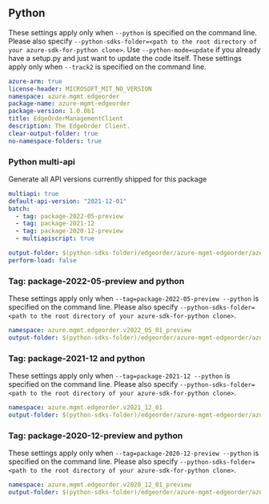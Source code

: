 ## Python

These settings apply only when `--python` is specified on the command line.
Please also specify `--python-sdks-folder=<path to the root directory of your azure-sdk-for-python clone>`.
Use `--python-mode=update` if you already have a setup.py and just want to update the code itself.
These settings apply only when `--track2` is specified on the command line.

``` yaml $(python)
azure-arm: true
license-header: MICROSOFT_MIT_NO_VERSION
namespace: azure.mgmt.edgeorder
package-name: azure-mgmt-edgeorder
package-version: 1.0.0b1
title: EdgeOrderManagementClient
description: The EdgeOrder Client.
clear-output-folder: true
no-namespace-folders: true
```
### Python multi-api

Generate all API versions currently shipped for this package

```yaml $(python)
multiapi: true
default-api-version: "2021-12-01"
batch:
  - tag: package-2022-05-preview
  - tag: package-2021-12
  - tag: package-2020-12-preview
  - multiapiscript: true
```

``` yaml $(multiapiscript)
output-folder: $(python-sdks-folder)/edgeorder/azure-mgmt-edgeorder/azure/mgmt/edgeorder/
perform-load: false
```

### Tag: package-2022-05-preview and python

These settings apply only when `--tag=package-2022-05-preview --python` is specified on the command line.
Please also specify `--python-sdks-folder=<path to the root directory of your azure-sdk-for-python clone>`.

``` yaml $(tag) == 'package-2022-05-preview' && $(python)
namespace: azure.mgmt.edgeorder.v2022_05_01_preview
output-folder: $(python-sdks-folder)/edgeorder/azure-mgmt-edgeorder/azure/mgmt/edgeorder/v2022_05_01_preview
```

### Tag: package-2021-12 and python

These settings apply only when `--tag=package-2021-12 --python` is specified on the command line.
Please also specify `--python-sdks-folder=<path to the root directory of your azure-sdk-for-python clone>`.

``` yaml $(tag) == 'package-2021-12' && $(python)
namespace: azure.mgmt.edgeorder.v2021_12_01
output-folder: $(python-sdks-folder)/edgeorder/azure-mgmt-edgeorder/azure/mgmt/edgeorder/v2021_12_01
```

### Tag: package-2020-12-preview and python

These settings apply only when `--tag=package-2020-12-preview --python` is specified on the command line.
Please also specify `--python-sdks-folder=<path to the root directory of your azure-sdk-for-python clone>`.

``` yaml $(tag) == 'package-2020-12-preview' && $(python)
namespace: azure.mgmt.edgeorder.v2020_12_01_preview
output-folder: $(python-sdks-folder)/edgeorder/azure-mgmt-edgeorder/azure/mgmt/edgeorder/v2020_12_01_preview
```
